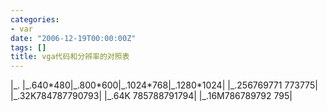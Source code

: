 ```yaml
---
categories:
- var
date: "2006-12-19T00:00:00Z"
tags: []
title: vga代码和分辨率的对照表
---
```


<tbody><tr class="evenRow">|_.
|_.640*480|_.800*600|_.1024*768|_.1280*1024|
<tr class="oddRow">|_.256<td align="center">769<td align="center">771<td align="center"> 773<td align="center">775|
<tr class="evenRow">|_.32K<td align="center">784<td align="center">787<td align="center">790<td align="center">793|
<tr class="oddRow">|_.64K<td align="center"> 785<td align="center">788<td align="center">791<td align="center">794|
<tr class="evenRow">|_.16M<td align="center">786<td align="center">789<td align="center">792<td align="center"> 795|
</tbody>
